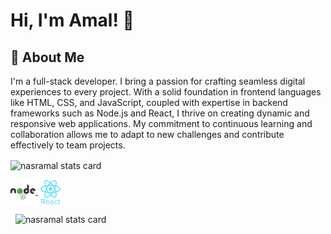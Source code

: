 # Hi, I'm Amal! 👋
## 🚀 About Me

I'm a full-stack developer. I bring a passion for crafting seamless digital experiences to every project. With a solid foundation in frontend languages like HTML, CSS, and JavaScript, coupled with expertise in backend frameworks such as Node.js and React, I thrive on creating dynamic and responsive web applications. My commitment to continuous learning and collaboration allows me to adapt to new challenges and contribute effectively to team projects. 
<p>
<img align="center" src="https://github-readme-stats.vercel.app/api/top-langs?username=nasramal&theme=default&title_color=000000&text_color=000000&bg_color=ffffff&hide_border=true&layout=compact" alt="nasramal stats card" /></p>
<a href="https://nodejs.org" target="blank">
<img align="center" src="https://raw.githubusercontent.com/devicons/devicon/master/icons/nodejs/nodejs-original-wordmark.svg" alt="Node.js" height="40" width="40" />
</a>
<a href="https://reactjs.org/" target="blank">
<img align="center" src="https://raw.githubusercontent.com/devicons/devicon/master/icons/react/react-original-wordmark.svg" alt="React" height="40" width="40" />
</a>
<p>&nbsp;
<img align="center" src="https://github-readme-stats.vercel.app/api?username=nasramal&show_icons=true&theme=default&title_color=000000&text_color=000000&bg_color=ffffff&hide_border=true" alt="nasramal stats card" /></p>
